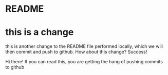 # README #
# this is a change #
this is another change to the README file performed locally, which we will then commit and push to github.
How about this change? Success!


Hi there! If you can read this, you are getting the hang of pushing commits to github
